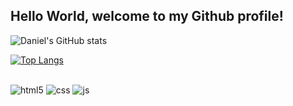 ## Hello World,  welcome to my Github profile!

![Daniel's GitHub stats](https://github-readme-stats.vercel.app/api?username=DanielMirandad&show_icons=true&theme=radical)


[![Top Langs](https://github-readme-stats.vercel.app/api/top-langs/?username=DanielMirandad&langs_count=8)](https://github.com/DanielMirandad/github-readme-stats)


##
<div style="display: inline_block">
  <img align="center" alt="html5" src="https://img.shields.io/badge/HTML5-E34F26?style=for-the-badge&logo=html5&logoColor=white" />
  <img align="center" alt="css" src="https://img.shields.io/badge/CSS3-1572B6?style=for-the-badge&logo=css3&logoColor=white" />
  <img align="center" alt="js" src="https://img.shields.io/badge/JavaScript-F7DF1E?style=for-the-badge&logo=javascript&logoColor=black" />
 </div><br/>

